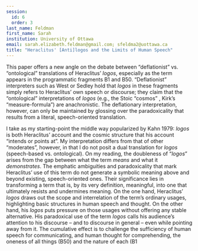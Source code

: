 ```yaml
---
session:
  id: 6
  order: 3
last_name: Feldman
first_name: Sarah
institution: University of Ottawa
email: sarah.elizabeth.feldman@gmail.com; sfeldma2@uottawa.ca
title: "Heraclitus' [Anti]logos and the Limits of Human Speech"
---
```

This paper offers a new angle on the debate between “deflationist” vs. “ontological” translations of Heraclitus’ *logos*, especially as the term appears in the programmatic fragments B1 and B50. “Deflationist” interpreters such as West or Sedley hold that *logos* in these fragments simply refers to Heraclitus’ own speech or discourse; they claim that the “ontological” interpretations of *logos* (e.g., the Stoic “cosmos” , Kirk’s “measure-formula”) are anachronistic. The deflationary interpretation, however, can only be maintained by glossing over the paradoxicality that results from a literal, speech-oriented translation.

I take as my starting-point the middle way popularized by Kahn 1979: *logos* is both Heraclitus’ account and the cosmic structure that his account “intends or points at”. My interpretation differs from that of other “moderates”, however, in that I do not posit a dual translation for *logos* (speech-based vs. ontological). On my reading, the doubleness of “*logos*” arises from the gap between what the term *means* and what it *demonstrates*. The emphatic ambiguities and paradoxicality that mark Heraclitus’ use of this term do not generate a symbolic meaning above and beyond existing, speech-oriented ones. Their significance lies in transforming a term that is, by its very definition, meaningful, into one that ultimately resists and undermines meaning. On the one hand, Heraclitus’ *logos* draws out the scope and interrelation of the term’s ordinary usages, highlighting basic structures in human speech and thought. On the other hand, his *logos* puts pressure on those usages without offering any stable alternative. His paradoxical use of the term *logos* calls his audience’s attention to his discourse – and to discourse in general – even while pointing away from it. The cumulative effect is to challenge the sufficiency of human speech for communicating, and human thought for comprehending, the oneness of all things (B50) and the nature of each (B1
